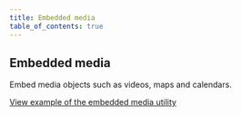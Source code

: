 ```yaml
---
title: Embedded media
table_of_contents: true
---
```


## Embedded media

Embed media objects such as videos, maps and calendars.

<a href="https://canonical-web-and-design.github.io/vanilla-framework/examples/utilities/embedded-media/"
    class="js-example">
    View example of the embedded media utility
</a>
